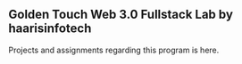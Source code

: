 ## Golden Touch Web 3.0 Fullstack Lab by haarisinfotech
Projects and assignments regarding this program is here.
